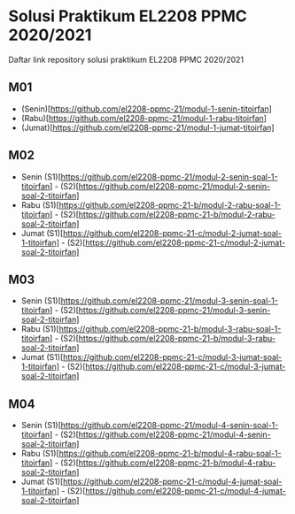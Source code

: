 # Solusi Praktikum EL2208 PPMC 2020/2021
Daftar link repository solusi praktikum EL2208 PPMC 2020/2021

## M01
- (Senin)[https://github.com/el2208-ppmc-21/modul-1-senin-titoirfan]
- (Rabu)[https://github.com/el2208-ppmc-21/modul-1-rabu-titoirfan]
- (Jumat)[https://github.com/el2208-ppmc-21/modul-1-jumat-titoirfan]

## M02
- Senin (S1)[https://github.com/el2208-ppmc-21/modul-2-senin-soal-1-titoirfan] - (S2)[https://github.com/el2208-ppmc-21/modul-2-senin-soal-2-titoirfan]
- Rabu (S1)[https://github.com/el2208-ppmc-21-b/modul-2-rabu-soal-1-titoirfan] - (S2)[https://github.com/el2208-ppmc-21-b/modul-2-rabu-soal-2-titoirfan]
- Jumat (S1)[https://github.com/el2208-ppmc-21-c/modul-2-jumat-soal-1-titoirfan] - (S2)[https://github.com/el2208-ppmc-21-c/modul-2-jumat-soal-2-titoirfan]

## M03
- Senin (S1)[https://github.com/el2208-ppmc-21/modul-3-senin-soal-1-titoirfan] - (S2)[https://github.com/el2208-ppmc-21/modul-3-senin-soal-2-titoirfan]
- Rabu (S1)[https://github.com/el2208-ppmc-21-b/modul-3-rabu-soal-1-titoirfan] - (S2)[https://github.com/el2208-ppmc-21-b/modul-3-rabu-soal-2-titoirfan]
- Jumat (S1)[https://github.com/el2208-ppmc-21-c/modul-3-jumat-soal-1-titoirfan] - (S2)[https://github.com/el2208-ppmc-21-c/modul-3-jumat-soal-2-titoirfan]

## M04
- Senin (S1)[https://github.com/el2208-ppmc-21/modul-4-senin-soal-1-titoirfan] - (S2)[https://github.com/el2208-ppmc-21/modul-4-senin-soal-2-titoirfan]
- Rabu (S1)[https://github.com/el2208-ppmc-21-b/modul-4-rabu-soal-1-titoirfan] - (S2)[https://github.com/el2208-ppmc-21-b/modul-4-rabu-soal-2-titoirfan]
- Jumat (S1)[https://github.com/el2208-ppmc-21-c/modul-4-jumat-soal-1-titoirfan] - (S2)[https://github.com/el2208-ppmc-21-c/modul-4-jumat-soal-2-titoirfan]
